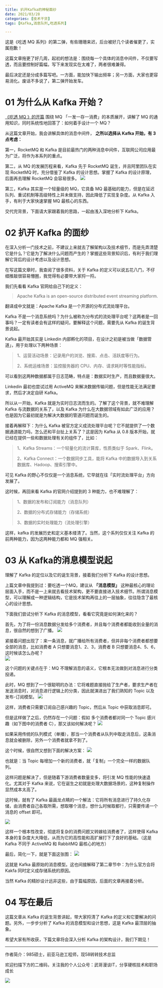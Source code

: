 ```yaml
---
title: 扒开Kafka的神秘面纱
date: 2021/03/28
categories: [技术干货]
tags: [Kafka,消息队列,吃透系列]

---
```


这是《吃透 MQ 系列》的第二弹，有些珊珊来迟，后台被好几个读者催更了，实属抱歉！

这篇文章拖更了好几周，起初的想法是：围绕每一个具体的消息中间件，不仅要写透，而且要控制好篇幅，写下来发现实在太难了，两者很难兼得。

最后决定还是分成多篇写吧。一方面，能加快下输出频率；另一方面，大家也更容易消化。废话不多说了，第二弹开始发车。

<!-- more -->

# 01 为什么从 Kafka 开始？  

[《吃透 MQ 》的开篇](http://mp.weixin.qq.com/s?__biz=MzU2MTM4NDAwMw==&mid=2247488812&idx=1&sn=1e23afce50441bcf594c001f0965306b&chksm=fc78ca00cb0f4316e4c8583b84556c62574b50adaa8511d932459396944e9babeee9d141086b&scene=21#wechat_redirect)  围绕 MQ 「一发一存一消费」的本质展开，讲解了 MQ 的通用知识，同时系统性地回答了：如何着手设计一个 MQ？

从这篇文章开始，我会讲解具体的消息中间件， **之所以选择从 Kafka 开始，有 3 点考虑：**

第一，RocketMQ 和 Kafka 是目前最热门的两种消息中间件，互联网公司应用最为广泛，将作为本系列的重点。

第二，从 MQ 的发展历程来看，Kafka 先于 RocketMQ 诞生，并且阿里团队在实现 RocketMQ 时，充分借鉴了 Kafka 的设计思想。掌握了 Kafka 的设计原理，后面再去理解 RocketMQ 会容易很多。
![](https://oscimg.oschina.net/oscnet/f0b23603-839b-4f10-b5ec-b672240fbe07.png)

第三，Kafka 其实是一个轻量级的 MQ，它具备 MQ 最基础的能力，但是在延迟队列、重试机制等高级特性上并未做支持，因此降低了实现复杂度。从 Kafka 入手，有利于大家快速掌握 MQ 最核心的东西。  

交代完背景，下面请大家跟着我的思路，一起由浅入深地分析下 Kafka。

# 02 扒开 Kafka 的面纱  

在深入分析一门技术之前，不建议上来就去了解架构以及技术细节，而是先弄清楚它是什么？它是为了解决什么问题而产生的？掌握这些背景知识后，有利于我们理解它背后的设计考虑以及设计思想。

在写这篇文章时，我查阅了很多资料，关于 Kafka 的定义可以说五花八门，不仔细推敲很容易懵圈，我觉得有必要带大家捋一捋。

我们先看看 Kafka 官网给自己下的定义：

> Apache Kafka is an open-source distributed event streaming platform.

翻译成中文就是：Apache Kafka 是一个开源的分布式流处理平台。

Kafka 不是一个消息系统吗？为什么被称为分布式的流处理平台呢？这两者是一回事吗？一定有读者会有这样的疑问，要解释这个问题，需要先从 Kafka 的诞生背景说起。

Kafka 最开始其实是 Linkedin 内部孵化的项目，在设计之初是被当做「数据管道」，用于处理以下两种场景：

> 1、运营活动场景：记录用户的浏览、搜索、点击、活跃度等行为。
> 
> 2、系统运维场景：监控服务器的 CPU、内存、请求耗时等性能指标。

可以看到这两种数据都属于日志范畴，特点是：数据实时生产，而且数据量很大。

Linkedin 最初也尝试过用 ActiveMQ 来解决数据传输问题，但是性能无法满足要求，然后才决定自研 Kafka。

所以从一开始，Kafka 就是为实时日志流而生的。了解了这个背景，就不难理解 Kafka 与流数据的关系了，以及 Kafka 为什么在大数据领域有如此广泛的应用？也是因为它最初就是为解决大数据的管道问题而诞生的。

接着再解释下：为什么 Kafka 被官方定义成流处理平台呢？它不就提供了一个数据通道能力吗，怎么还和平台扯上关系了？这是因为 Kafka 从 0.8 版本开始，就已经在提供一些和数据处理有关的组件了，比如：

> 1、Kafka Streams：一个轻量化的流计算库，性质类似于 Spark、Flink。
> 
> 2、Kafka Connect：一个数据同步工具，能将 Kafka 中的数据导入到关系数据库、Hadoop、搜索引擎中。

可见 Kafka 的野心不仅仅是一个消息系统，它早就在往「实时流处理平台」方向发展了。

这时候，再回来看 Kafka 的官网介绍提到的 3 种能力，也不难理解了：

> 1、数据的发布和订阅能力（消息队列）
> 
> 2、数据的分布式存储能力（存储系统）
> 
> 3、数据的实时处理能力（流处理引擎）

这样，kafka 的发展历史和定义基本缕清了。当然，这个系列仅仅关注 Kafka 的前两种能力，因为这两种能力都和 MQ 强相关。

# 03 从 Kafka的消息模型说起  

理解了 Kafka 的定位以及它的诞生背景，接着我们分析下 Kafka 的设计思想。

上篇文章中我提到过：要吃透一个MQ，建议从 **「消息模型」** 这种最核心的理论层面入手，而不是一上来就去看技术架构，更不要直接进入技术细节。所谓消息模型，可以理解成一种逻辑结构，它是技术架构再往上的一层抽象，往往隐含了最核心的设计思想。

下面我们尝试分析下 Kafka 的消息模型，看看它究竟是如何演化来的？

首先，为了将一份消息数据分发给多个消费者，并且每个消费者都能收到全量的消息，很自然的想到了广播。
![](https://oscimg.oschina.net/oscnet/a5fbc488-ea1a-48e6-bfb9-e5030bdcbcb7.png)

紧接着问题出现了：来一条消息，就广播给所有消费者，但并非每个消费者都想要全部的消息，比如消费者 A 只想要消息1、2、3，消费者 B 只想要消息4、5、6，这时候该怎么办呢？  
![](https://oscimg.oschina.net/oscnet/9c0986d3-8d6a-42e3-afd2-e8dfca2e4b90.png)

这个问题的关键点在于：MQ 不理解消息的语义，它根本无法做到对消息进行分类投递。

此时，MQ 想到了一个很聪明的办法：它将难题直接抛给了生产者，要求生产者在发送消息时，对消息进行逻辑上的分类，因此就演进出了我们熟知的 Topic 以及发布-订阅模型。
![](https://oscimg.oschina.net/oscnet/836f3ffa-b594-4eed-8743-44670b801c24.png)

这样，消费者只需要订阅自己感兴趣的 Topic，然后从 Topic 中获取消息即可。

但是这样做了之后，仍然存在一个问题：假如 多个消费者都对同一个 Topic 感兴趣（如下图中的消费者 C），那又该如何解决呢？
![](https://oscimg.oschina.net/oscnet/6f65f48d-170e-4a93-a91a-0303c3432464.png)

如果采用传统的队列模式（单播），那当一个消费者从队列中取走消息后，这条消息就会被删除，另外一个消费者就拿不到了。  

这个时候，很自然又想到下面的解决方案：
![](https://oscimg.oschina.net/oscnet/81c3dc9a-1fd1-466e-a8ad-a0fb82e5a872.png)

也就是：当 Topic 每增加一个新的消费者，就「复制」一个完全一样的数据队列。  

这样问题是解决了，但是随着下游消费者数量变多，将引发 MQ 性能的快速退化。尤其对于 Kafka 来说，它在诞生之初就是处理大数据场景的，这种复制操作显然成本太高了。

这时候，就有了 Kafka 最画龙点睛的一个解法：它将所有消息进行了持久化存储，由消费者自己各取所需，想取哪个消息，想什么时候取都行，只需要传递一个消息的 offset 即可。

![](https://oscimg.oschina.net/oscnet/aa789637-8a5d-4ee5-b5ac-b258acdc94e3.png)

这样一个根本性改变，彻底将复杂的消费问题又转嫁给消费者了，这样使得 Kafka 本身的复杂度大大降低，从而为它的高性能和高扩展打下了良好的基础。（这是 Kafka 不同于 ActiveMQ 和 RabbitMQ 最核心的地方）

最后，简化一下，就是下面这张图：
![](https://oscimg.oschina.net/oscnet/3f67e3a7-75a8-4319-b37e-f00ce599528a.png)

这就是 Kafka 最原始的消息模型。这也间接解释了第二章节中：为什么官方会将 Kakfa 同时定义成存储系统的原因。  

当然 Kafka 的精妙设计远非这些，由于篇幅原因，后面的文章再接着分析。

# 04 写在最后  

这篇文章从 Kafka 的诞生背景讲起，带大家捋清了 Kafka 的定义和它要解决的问题。另外，一步步分析了 Kafka 的消息模型和设计思想，这是 Kafka 最顶层的抽象。

希望大家有所收获，下篇文章将会深入分析 Kafka 的架构设计，我们下期见！



---

作者简介：985硕士，前亚马逊工程师，现58转转技术总监

欢迎扫描下方的二维码，关注我的个人公众号：武哥漫谈IT，分享硬核技术和职场成长

![](https://img-blog.csdnimg.cn/20201107215432925.jpg)